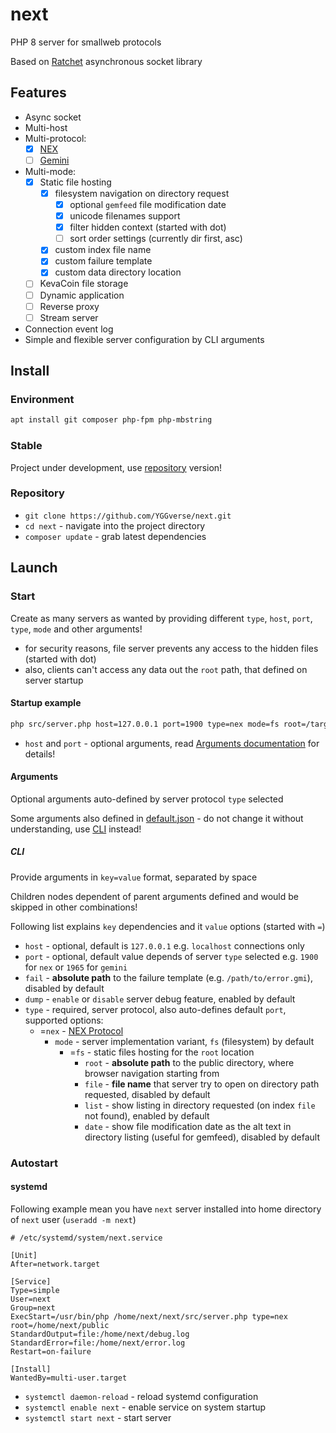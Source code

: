 # next

PHP 8 server for smallweb protocols

Based on [Ratchet](https://github.com/ratchetphp/Ratchet) asynchronous socket library

## Features

* Async socket
* Multi-host
* Multi-protocol:
  * [x] [NEX](https://nightfall.city/nex/info/specification.txt)
  * [ ] [Gemini](https://geminiprotocol.net)
* Multi-mode:
  * [x] Static file hosting
      * [x] filesystem navigation on directory request
        * [x] optional `gemfeed` file modification date
        * [x] unicode filenames support
        * [x] filter hidden context (started with dot)
        * [ ] sort order settings (currently dir first, asc)
      * [x] custom index file name
      * [x] custom failure template
      * [x] custom data directory location
  * [ ] KevaCoin file storage
  * [ ] Dynamic application
  * [ ] Reverse proxy
  * [ ] Stream server
* Connection event log
* Simple and flexible server configuration by CLI arguments

## Install

### Environment

``` bash
apt install git composer php-fpm php-mbstring
```

### Stable

Project under development, use [repository](#repository) version!

### Repository

* `git clone https://github.com/YGGverse/next.git`
* `cd next` - navigate into the project directory
* `composer update` - grab latest dependencies

## Launch

### Start

Create as many servers as wanted by providing different `type`, `host`, `port`, `type`, `mode` and other arguments!

* for security reasons, file server prevents any access to the hidden files (started with dot)
* also, clients can't access any data out the `root` path, that defined on server startup

#### Startup example

``` bash
php src/server.php host=127.0.0.1 port=1900 type=nex mode=fs root=/target/dir
```

* `host` and `port` - optional arguments, read [Arguments documentation](#arguments) for details!

#### Arguments

Optional arguments auto-defined by server protocol `type` selected

Some arguments also defined in [default.json](https://github.com/YGGverse/next/blob/main/default.json) - do not change it without understanding, use [CLI](#cli) instead!

##### CLI

Provide arguments in `key=value` format, separated by space

Children nodes dependent of parent arguments defined and would be skipped in other combinations!

Following list explains `key` dependencies and it `value` options (started with `=`)

* `host` - optional, default is `127.0.0.1` e.g. `localhost` connections only
* `port` - optional, default value depends of server `type` selected e.g. `1900` for `nex` or `1965` for `gemini`
* `fail` - **absolute path** to the failure template (e.g. `/path/to/error.gmi`), disabled by default
* `dump` - `enable` or `disable` server debug feature, enabled by default
* `type` - required, server protocol, also auto-defines default `port`, supported options:
  * =`nex` - [NEX Protocol](https://nightfall.city/nex/info/specification.txt)
    * `mode` - server implementation variant, `fs` (filesystem) by default
      * =`fs` - static files hosting for the `root` location
        * `root` - **absolute path** to the public directory, where browser navigation starting from
        * `file` - **file name** that server try to open on directory path requested, disabled by default
        * `list` - show listing in directory requested (on index `file` not found), enabled by default
        * `date` - show file modification date as the alt text in directory listing (useful for gemfeed), disabled by default

### Autostart

#### systemd

Following example mean you have `next` server installed into home directory of `next` user (`useradd -m next`)

``` next.service
# /etc/systemd/system/next.service

[Unit]
After=network.target

[Service]
Type=simple
User=next
Group=next
ExecStart=/usr/bin/php /home/next/next/src/server.php type=nex root=/home/next/public
StandardOutput=file:/home/next/debug.log
StandardError=file:/home/next/error.log
Restart=on-failure

[Install]
WantedBy=multi-user.target
```

* `systemctl daemon-reload` - reload systemd configuration
* `systemctl enable next` - enable service on system startup
* `systemctl start next` - start server
